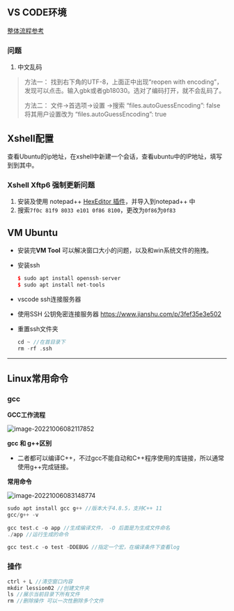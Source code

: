 
## VS CODE环境

[整体流程参考](https://www.arryblog.com/guide/vscode.html#emmet-%E8%AF%AD%E6%B3%95)

### 问题

1. 中文乱码

> 方法一：
> 找到右下角的UTF-8，上面正中出现“reopen with encoding”，发现可以点击。输入gbk或者gb18030。选对了编码打开，就不会乱码了。
>
> 方法二：
> 文件->首选项->设置 ->搜索
> “files.autoGuessEncoding”: false
> 将其用户设置改为
> “files.autoGuessEncoding”: true

## Xshell配置

查看Ubuntu的ip地址，在xshell中新建一个会话，查看ubuntu中的IP地址，填写到到其中。

### Xshell Xftp6 强制更新问题

1. 安装及使用 notepad++ [HexEditor 插件](https://github.com/chcg/NPP_HexEdit/releases)，并导入到notepad++ 中
2. 搜索`7f0c 81f9 8033 e101 0f86 8100`，更改为`0f86`为`0f83`

## VM Ubuntu

- 安装完**VM Tool** 可以解决窗口大小的问题，以及和win系统文件的拖拽。

- 安装ssh

  ```cpp
  $ sudo apt install openssh-server
  $ sudo apt install net-tools
  ```

- vscode ssh连接服务器

- 使用SSH 公钥免密连接服务器 https://www.jianshu.com/p/3fef35e3e502

- 重置ssh文件夹

  ```cpp
  cd ~ //在首目录下
  rm -rf .ssh
  ```

---

## Linux常用命令

### gcc

**GCC工作流程**

![image-20221006082117852](http://pic.shixiaocaia.fun/202210060821168.png)

**gcc 和 g++区别**

- 二者都可以编译C++，不过gcc不能自动和C++程序使用的库链接，所以通常使用g++完成链接。

**常用命令**

![image-20221006083148774](http://pic.shixiaocaia.fun/202210060831050.png)

```cpp
sudo apt install gcc g++ //版本大于4.8.5，支持C++ 11
gcc/g++ -v
    
gcc test.c -o app //生成编译文件， -O 后面是为生成文件命名
./app //运行生成的命令
    
gcc test.c -o test -DDEBUG //指定一个宏，在编译条件下查看log
```

### 操作

```cpp
ctrl + L //清空窗口内容
mkdir lession02 //创建文件夹    
ls //展示当前目录下所有文件
rm //删除操作 可以一次性删除多个文件
```
